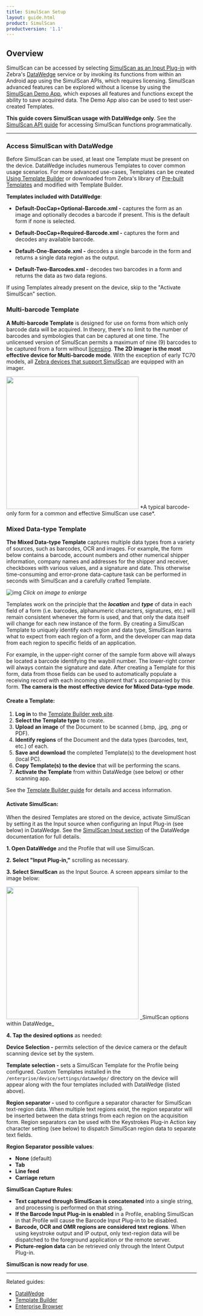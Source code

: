 ```yaml
---
title: SimulScan Setup
layout: guide.html
product: SimulScan
productversion: '1.1'
---
```

## Overview

SimulScan can be accessed by selecting [SimulScan as an Input Plug-in](../../../../datawedge/6-0/guide/setup/#simulscaninput) with Zebra's [DataWedge](../../../../datawedge) service or by invoking its functions from within an Android app using the SimulScan APIs, which requires licensing. SimulScan advanced features can be explored without a license by using the [SimulScan Demo App](../demo), which exposes all features and functions except the ability to save acquired data. The Demo App also can be used to test user-created Templates.

**This guide covers SimulScan usage with DataWedge only**. See the [SimulScan API guide](../../api) for accessing SimulScan functions programmatically. 

-----

### Access SimulScan with DataWedge
Before SimulScan can be used, at least one Template must be present on the device. DataWedge includes numerous Templates to cover common usage scenarios. For more advanced use-cases, Templates can be created [Using Template Builder](../templatebuilder/#usingtemplatebuilder) or downloaded from Zebra's library of [Pre-built Templates](../templates) and modified with Template Builder. 

**Templates included with DataWedge**:

* **Default-DocCap+Optional-Barcode.xml -** captures the form as an image and optionally decodes a barcode if present. This is the default form if none is selected.

* **Default-DocCap+Required-Barcode.xml -** captures the form and decodes any available barcode.

* **Default-One-Barcode.xml -** decodes a single barcode in the form and returns a single data region as the output.

* **Default-Two-Barcodes.xml -** decodes two barcodes in a form and returns the data as two data regions.

If using Templates already present on the device, skip to the "Activate SimulScan" section. 

### Multi-barcode Template
**A Multi-barcode Template** is designed for use on forms from which only barcode data will be acquired. In theory, there's no limit to the number of barcodes and symbologies that can be captured at one time. The unlicensed version of SimulScan permits a maximum of nine (9) barcodes to be captured from a form without [licensing](../license). **The 2D imager is the most effective device for Multi-barcode mode**. With the exception of early TC70 models, all [Zebra devices that support SimulScan](../about/#supporteddevices) are equipped with an imager. 

<img style="height:350px" src="msi_reader.png"/>
*A typical barcode-only form for a common and effective SimulScan use case*.
<br>

<!-- ![img](msi_reader.png)--> 

<!-- When the data to be captured is of one type (i.e. barcodes) or contained in a single field (i.e. an address), SimulScan can be used to acquire the data regardless of whether it is presented on a structured form. In such instances, it is often the case that data must be captured only from a small portion of a form, and the remaining form data can be ignored.

Some data-acquisition scenarios call for creation of a type-specific Template, for example to capture all the barcodes on the form, or to use (OCR) to capture only an address (not shown). For another example application, a Template might be created to capture only the machine-readable zone (MRZ) data from travel documents. -->

### Mixed Data-type Template  
**The Mixed Data-type Template** captures multiple data types from a variety of sources, such as barcodes, OCR and images. For example, the form below contains a barcode, account numbers and other numerical shipper information, company names and addresses for the shipper and receiver, checkboxes with various values, and a signature and date. This otherwise time-consuming and error-prone data-capture task can be performed in seconds with SimulScan and a carefully crafted Template. 

![img](template.png)
_Click on image to enlarge_
<br>

Templates work on the principle that the _**location**_ and _**type**_ of data in each field of a form (i.e. barcodes, alphanumeric characters, signatures, etc.) will remain consistent whenever the form is used, and that only the data itself will change for each new instance of the form. By creating a SimulScan Template to uniquely identify each region and data type, SimulScan learns what to expect from each region of a form, and the developer can map data from each region to specific fields of an application. 

For example, in the upper-right corner of the sample form above will always be located a barcode identifying the waybill number. The lower-right corner will always contain the signature and date. After creating a Template for this form, data from those fields can be used to automatically populate a receiving record with each incoming shipment that's accompanied by this form. **The camera is the most effective device for Mixed Data-type mode**. 

#### Create a Template:  

1. **Log in** to the [Template Builder web site](http://simulscan.zebra.com).
2. **Select the Template type** to create. 
3. **Upload an image** of the Document to be scanned (.bmp, .jpg, .png or PDF).
4. **Identify regions** of the Document and the data types (barcodes, text, etc.) of each.
5. **Save and download** the completed Template(s) to the development host (local PC). 
6. **Copy Template(s) to the device** that will be performing the scans. 
7. **Activate the Template** from within DataWedge (see below) or other scanning app. 

See the [Template Builder guide](../templatebuilder) for details and access information. 

#### Activate SimulScan:

When the desired Templates are stored on the device, activate SimulScan by setting it as the Input source when configuring an Input Plug-in (see below) in DataWedge. See the [SimulScan Input section](http://techdocs.zebra.com/datawedge/6-0/guide/setup/#simulscaninput) of the DataWedge documentation for full details. 

**&#49;. Open DataWedge** and the Profile that will use SimulScan.

**&#50;. Select "Input Plug-in,"** scrolling as necessary.

**&#51;. Select SimulScan** as the Input Source. A screen appears similar to the image below: 

<img style="height:350px" src="Figure_13_SimulScan_prefs.png"/>
_SimulScan options within DataWedge_
<br>

**&#52;. Tap the desired options** as needed: 

**Device Selection -** permits selection of the device camera or the default scanning device set by the system.

**Template selection -** sets a SimulScan Template for the Profile being configured. Custom Templates installed in the `/enterprise/device/settings/datawedge/` directory on the device will appear along with the four templates included with DataWedge (listed above). 

**Region separator -** used to configure a separator character for SimulScan text-region data. When multiple text regions exist, the region separator will be inserted between the data strings from each region on the acquisition form. Region separators can be used with the Keystrokes Plug-in Action key character setting (see below) to dispatch SimulScan region data to separate text fields.

**Region Separator possible values**:

* **None** (default)
* **Tab**
* **Line feed**
* **Carriage return**

**SimulScan Capture Rules**:

* **Text captured through SimulScan is concatenated** into a single string, and processing is performed on that string.
* **If the Barcode Input Plug-in is enabled** in a Profile, enabling SimulScan in that Profile will cause the Barcode Input Plug-in to be disabled.
* **Barcode, OCR and OMR regions are considered text regions**. When using keystroke output and IP output, only text-region data will be dispatched to the foreground application or the remote server.
* **Picture-region data** can be retrieved only through the Intent Output Plug-in.

**SimulScan is now ready for use**. 

-----

Related guides: 

* [DataWedge](../../../../datawedge)
* [Template Builder](../templatebuilder)
* [Enterprise Browser](../../../../enterprise-browser)
